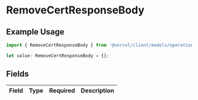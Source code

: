 # RemoveCertResponseBody

## Example Usage

```typescript
import { RemoveCertResponseBody } from '@vercel/client/models/operations';

let value: RemoveCertResponseBody = {};
```

## Fields

| Field | Type | Required | Description |
| ----- | ---- | -------- | ----------- |
